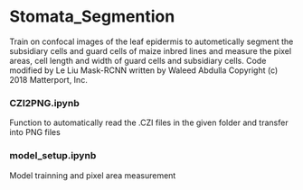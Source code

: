 # Stomata_Segmention
Train on confocal images of the leaf epidermis to autometically segment the subsidiary cells and guard cells of maize inbred lines and measure the pixel areas, cell length and width of guard cells and subsidiary cells.
Code modified by Le Liu
Mask-RCNN written by Waleed Abdulla
Copyright (c) 2018 Matterport, Inc.

### CZI2PNG.ipynb
Function to automatically read the .CZI files in the given folder and transfer into PNG files

### model_setup.ipynb
Model trainning and pixel area measurement


